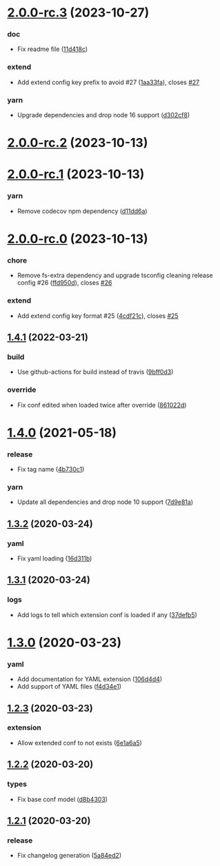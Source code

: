 

# [2.0.0-rc.3](https://github.com/neo9/n9-node-conf/compare/2.0.0-rc.2...2.0.0-rc.3) (2023-10-27)


### doc

* Fix readme file ([11d418c](https://github.com/neo9/n9-node-conf/commit/11d418c5d40ced4daac5834728c33650dc0d16c7))

### extend

* Add extend config key prefix to avoid #27 ([1aa33fa](https://github.com/neo9/n9-node-conf/commit/1aa33faa4b6fbf2e5764dfdb882bb8cf855afe90)), closes [#27](https://github.com/neo9/n9-node-conf/issues/27)

### yarn

* Upgrade dependencies and drop node 16 support ([d302cf8](https://github.com/neo9/n9-node-conf/commit/d302cf89500704a1f445946fa3820943ba25bbfe))

# [2.0.0-rc.2](https://github.com/neo9/n9-node-conf/compare/2.0.0-rc.1...2.0.0-rc.2) (2023-10-13)

# [2.0.0-rc.1](https://github.com/neo9/n9-node-conf/compare/2.0.0-rc.0...2.0.0-rc.1) (2023-10-13)


### yarn

* Remove codecov npm dependency ([d11dd6a](https://github.com/neo9/n9-node-conf/commit/d11dd6a3a539c340527704bd2f0b6e30d8b06f4b))

# [2.0.0-rc.0](https://github.com/neo9/n9-node-conf/compare/1.4.1...2.0.0-rc.0) (2023-10-13)


### chore

* Remove fs-extra dependency and upgrade tsconfig cleaning release config #26 ([ffd950d](https://github.com/neo9/n9-node-conf/commit/ffd950de56e5cedaef0e0f3448eeabb77398f148)), closes [#26](https://github.com/neo9/n9-node-conf/issues/26)

### extend

* Add extend config key format #25 ([4cdf21c](https://github.com/neo9/n9-node-conf/commit/4cdf21c250f70d59d1d9e4b9815cd51542d04420)), closes [#25](https://github.com/neo9/n9-node-conf/issues/25)

## [1.4.1](https://github.com/neo9/n9-node-conf/compare/1.4.0...1.4.1) (2022-03-21)


### build

* Use github-actions for build instead of travis ([9bff0d3](https://github.com/neo9/n9-node-conf/commit/9bff0d3ec374e6d59dd516b6c78bf6af336c6aa4))

### override

* Fix conf edited when loaded twice after override ([861022d](https://github.com/neo9/n9-node-conf/commit/861022d5803ea60333b5277c0957822af3b6d44f))

# [1.4.0](https://github.com/neo9/n9-node-conf/compare/v1.3.2...1.4.0) (2021-05-18)


### release

* Fix tag name ([4b730c1](https://github.com/neo9/n9-node-conf/commit/4b730c11df1e5f29f03a99a1df3290e489074da0))

### yarn

* Update all dependencies and drop node 10 support ([7d9e81a](https://github.com/neo9/n9-node-conf/commit/7d9e81ac70228990718759b098b0bf6a5952d840))

## [1.3.2](https://github.com/neo9/n9-node-conf/compare/v1.3.1...v1.3.2) (2020-03-24)


### yaml

* Fix yaml loading ([16d311b](https://github.com/neo9/n9-node-conf/commit/16d311bd224c8a2a25924b69f7162f30a4f58f06))

## [1.3.1](https://github.com/neo9/n9-node-conf/compare/v1.3.0...v1.3.1) (2020-03-24)


### logs

* Add logs to tell which extension conf is loaded if any ([37defb5](https://github.com/neo9/n9-node-conf/commit/37defb513cf45ae207719af0bde288203ed5a67a))

# [1.3.0](https://github.com/neo9/n9-node-conf/compare/v1.2.3...v1.3.0) (2020-03-23)


### yaml

* Add documentation for YAML extension ([106d4d4](https://github.com/neo9/n9-node-conf/commit/106d4d401ca360438b25224de0efcfe92ac61f78))
* Add support of YAML files ([f4d34e1](https://github.com/neo9/n9-node-conf/commit/f4d34e1da19b5e2fc84b7529ef50566e0037a693))

## [1.2.3](https://github.com/neo9/n9-node-conf/compare/v1.2.2...v1.2.3) (2020-03-23)


### extension

* Allow extended conf to not exists ([6e1a6a5](https://github.com/neo9/n9-node-conf/commit/6e1a6a53b61f180dc1bb6622c5268f9f50acb47e))

## [1.2.2](https://github.com/neo9/n9-node-conf/compare/v1.2.1...v1.2.2) (2020-03-20)


### types

* Fix base conf model ([d8b4303](https://github.com/neo9/n9-node-conf/commit/d8b430348557ab3cdbd8cbc3882446756b99aa34))

## [1.2.1](https://github.com/neo9/n9-node-conf/compare/v1.2.0...v1.2.1) (2020-03-20)


### release

* Fix changelog generation ([5a84ed2](https://github.com/neo9/n9-node-conf/commit/5a84ed223138a2070ef01d739d5b54c4707641a8))